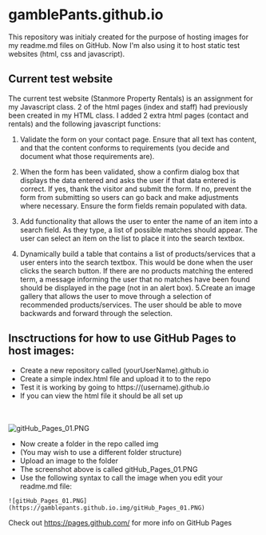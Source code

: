 # gamblePants.github.io

This repository was initialy created for the purpose of hosting images for my readme.md files on GitHub. Now I'm also using it to host static test websites (html, css and javascript).

## Current test website

The current test website (Stanmore Property Rentals) is an assignment for my Javascript class. 2 of the html pages (index and staff) had previously been created in my HTML class. I added 2 extra html pages (contact and rentals) and the following javascript functions:

1. Validate the form on your contact page. Ensure that all text has content, and that the content conforms to requirements (you decide and document what those requirements are).

2. When the form has been validated, show a confirm dialog box that displays the data entered and asks the user if that data entered is correct. If yes, thank the visitor and submit the form. If no, prevent the form from submitting so users can go back and make adjustments where necessary. Ensure the form fields remain populated with data.

3. Add functionality that allows the user to enter the name of an item into a search field. As they type, a list of possible matches should appear. The user can select an item on the list to place it into the search textbox.

4. Dynamically build a table that contains a list of products/services that a user enters into the search textbox. This would be done when the user clicks the search button. If there are no products matching the entered term, a message informing the user that no matches have been found should be displayed in the page (not in an alert box).
5.Create an image gallery that allows the user to move through a selection of recommended products/services. The user should be able to move backwards and forward through the selection.

## Insctructions for how to use GitHub Pages to host images:

- Create a new repository called (yourUserName).github.io
- Create a simple index.html file and upload it to to the repo
- Test it is working by going to https://(username).github.io
- If you can view the html file it should be all set up

<br ><br >
![gitHub_Pages_01.PNG](https://gamblepants.github.io/img/gitHub_Pages_01.PNG)

- Now create a folder in the repo called img
- (You may wish to use a different folder structure)
- Upload an image to the folder
- The screenshot above is called gitHub_Pages_01.PNG
- Use the following syntax to call the image when you edit your readme.md file:

```
![gitHub_Pages_01.PNG](https://gamblepants.github.io.img/gitHub_Pages_01.PNG)
```

Check out https://pages.github.com/ for more info on GitHub Pages
